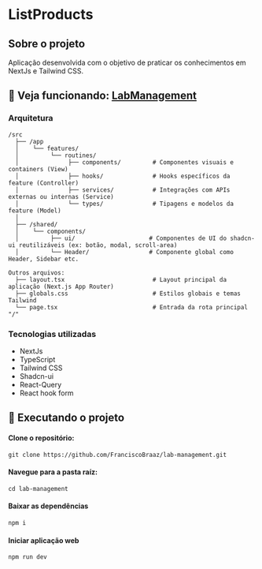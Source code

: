 # ListProducts

## Sobre o projeto
Aplicação desenvolvida com o objetivo de praticar os conhecimentos em NextJs e Tailwind CSS.

##  🔽 Veja funcionando: [LabManagement](https://lab-management-routine.netlify.app/)

### Arquitetura

```
/src
  ├── /app
  │    └── features/
  │         └── routines/
  │              ├── components/         # Componentes visuais e containers (View)
  │              ├── hooks/              # Hooks específicos da feature (Controller)
  │              ├── services/           # Integrações com APIs externas ou internas (Service)
  │              └── types/              # Tipagens e modelos da feature (Model)
  │
  ├── /shared/
  │    └── components/
  │         ├── ui/                     # Componentes de UI do shadcn-ui reutilizáveis (ex: botão, modal, scroll-area)
  │         └── Header/                 # Componente global como Header, Sidebar etc.

Outros arquivos:
  ├── layout.tsx                         # Layout principal da aplicação (Next.js App Router)
  ├── globals.css                        # Estilos globais e temas Tailwind
  └── page.tsx                           # Entrada da rota principal "/"
```


### Tecnologias utilizadas
- NextJs
- TypeScript
- Tailwind CSS
- Shadcn-ui
- React-Query
- React hook form

## 👷  Executando o projeto
 #### Clone o repositório:
  ```
  git clone https://github.com/FranciscoBraaz/lab-management.git
  ```  
#### Navegue para a pasta raíz:
```
cd lab-management
```
#### Baixar as dependências
```
npm i 
```
#### Iniciar aplicação web
```
npm run dev
```

